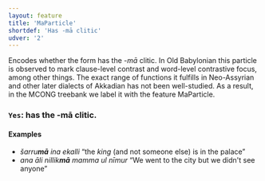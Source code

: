 ```yaml
---
layout: feature
title: 'MaParticle'
shortdef: 'Has -mā clitic'
udver: '2'
---
```


Encodes whether the form has the -_mā_ clitic. In Old Babylonian this particle is observed to mark clause-level contrast and word-level contrastive focus, among other things. The exact range of functions it fulfills in Neo-Assyrian and other later dialects of Akkadian has not been well-studied. As a result, in the MCONG treebank we label it with the feature MaParticle.

### <a name="Yes">`Yes`</a>: has the -mā clitic.

#### Examples
* _šarru<b>mā</b> ina ekalli_ “the _king_ (and not someone else) is in the palace”
* _ana āli nillik<b>mā</b> mamma ul nīmur_ “We went to the city but we didn't see anyone”
<!-- Interlanguage links updated Ne 5. května 2024, 18:20:02 CEST -->
